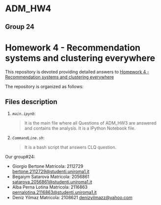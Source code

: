 # ADM_HW4

## Group 24
# Homework 4 - Recommendation systems and clustering everywhere


This repository is devoted providing detailed answers to [Homework 4 - Recommendation systems and clustering everywhere](https://github.com/Sapienza-University-Rome/ADM/tree/master/2023/Homework_4) 

The repository is organized as follows:

## Files description

1. _`main.ipynb`_: 
	> It is the main file where all Questions of ADM_HW3 are answered and contains the analysis. It is a IPython Notebook file.

2. _`CommandLine.sh`_: 
	> It is a bash script that answers CLQ question.

Our group#24:

* Giorgio Bertone
  Matricola: 2112729
  bertone.2112729@studenti.uniroma1.it
* Begaiym Satarova
  Matricola: 2056861
  satarova.2056861@studenti.uniroma1.it
* Alba Perna Lotina
  Matricola: 2116863
  pernalotina.2116863@studenti.uniroma1.it
* Deniz Yilmaz
  Matricola: 2108621
  denizyilmazz@yahoo.com 
